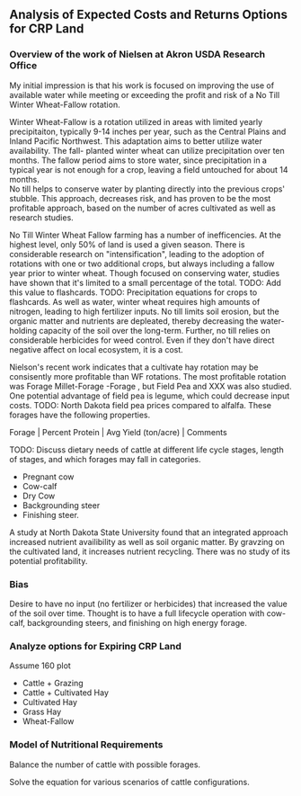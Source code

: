 ## Analysis of Expected Costs and Returns Options for CRP Land

### Overview of the work of Nielsen at Akron USDA Research Office

My initial impression is that his work is focused on improving the use of available water while meeting or exceeding
the profit and risk of a No Till Winter Wheat-Fallow rotation.

Winter Wheat-Fallow is a rotation utilized in areas with limited yearly precipitaiton, typically 9-14 inches per year, such
as the Central Plains and Inland Pacific Northwest. This adaptation aims to better utilize water availability. The fall-
planted winter wheat can utilize precipitation over ten months. The fallow period aims to store water, since precipitation in
a typical year is not enough for a crop, leaving a field untouched for about 14 months.  
No till helps to conserve water by planting directly into the previous crops' stubble. 
This approach, decreases risk, and has proven to be the most profitable approach, based on the number of acres cultivated
as well as research studies.

No Till Winter Wheat Fallow farming has a number of inefficencies. 
At the highest level, only 50% of land is used a given season. There is considerable
research on "intensification", leading to the adoption of rotations with one or two additional crops,
but always including a fallow year prior to winter wheat.
Though focused on conserving water, studies have shown that it's limited to a small percentage of the total. 
	TODO: Add this value to flashcards.
	TODO: Precipitation equations for crops to flashcards.
As well as water, winter wheat requires high amounts of nitrogen, leading to high fertilizer inputs.
No till limits soil erosion, but the organic matter and nutrients are depleated, thereby decreasing
the water-holding capacity of the soil over the long-term.
Further, no till relies on considerable herbicides for weed control. Even if they don't have direct negative
affect on local ecosystem, it is a cost.

Nielson's recent work indicates that a cultivate hay rotation may be consisently more profitable than
WF rotations. The most profitable rotation was Forage Millet-Forage -Forage , but Field Pea and XXX was also
studied. One potential advantage of field pea is legume, which could decrease input costs. 
TODO: North Dakota field pea prices compared to alfalfa.
These forages have the following properties.

Forage | Percent Protein | Avg Yield (ton/acre) | Comments

TODO: Discuss dietary needs of cattle at different life cycle stages, length of stages, and which
forages may fall in categories.

- Pregnant cow
- Cow-calf
- Dry Cow
- Backgrounding steer
- Finishing steer.

A study at North Dakota State University found that an integrated approach increased nutrient availibility
as well as soil organic matter. By gravzing on the cultivated land, it increases nutrient recycling. 
There was no study of its potential profitability.

### Bias

Desire to have no input (no fertilizer or herbicides) that increased the value of the soil
over time. Thought is to have a full lifecycle operation with cow-calf, backgrounding steers,
and finishing on high energy forage. 

### Analyze options for Expiring CRP Land

Assume 160 plot

- Cattle + Grazing
- Cattle + Cultivated Hay
- Cultivated Hay
- Grass Hay
- Wheat-Fallow

### Model of Nutritional Requirements

Balance the number of cattle with possible forages.

Solve the equation for various scenarios of cattle configurations.


